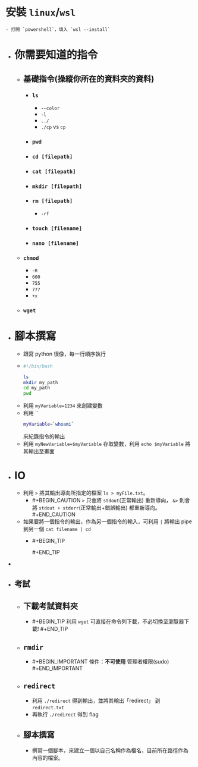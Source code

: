 # 安裝 `linux`/`wsl`
	- 打開 `powershell`，填入 `wsl --install`
- # 你需要知道的指令
	- ## 基礎指令(操縱你所在的資料夾的資料)
		- ### `ls`
			- ``--color``
			- `-l`
			- `../`
			- `./cp` vs `cp`
		- ### `pwd`
		- ### ``cd [filepath]``
		- ### ``cat [filepath]``
		- ### `mkdir [filepath]`
		- ### `rm [filepath]`
			- `-rf`
		- ### `touch [filename]`
		- ### ``nano [filename]``
	- ### `chmod`
		- `-R`
		- `600`
		- `755`
		- `777`
		- `+x`
	- ### `wget`
- # 腳本撰寫
	- 跟寫 python 很像，每一行順序執行
	- ```bash
	  #!/bin/bash
	  
	  ls
	  mkdir my_path
	  cd my_path
	  pwd
	  ```
	- 利用 `myVariable=1234` 來創建變數
	- 利用 ``
	  ```bash 
	  myVariable=`whoami`
	  ```
	  來紀錄指令的輸出
	- 利用 `myNewVariable=$myVariable` 存取變數，利用 `echo $myVariable` 將其輸出至畫面
- # IO
	- 利用 `>` 將其輸出導向所指定的檔案 `ls > myFile.txt`。
		- #+BEGIN_CAUTION
		  `>` 只會將 `stdout`(正常輸出) 重新導向，
		  `&>` 則會將 `stdout + stderr`(正常輸出+錯誤輸出) 都重新導向。
		  #+END_CAUTION
	- 如果要將一個指令的輸出，作為另一個指令的輸入，可利用 `|` 將輸出 pipe 到另一個 `cat filename | cd`
		- #+BEGIN_TIP
		  
		  #+END_TIP
-
- ## 考試
	- ## 下載考試資料夾
		- #+BEGIN_TIP
		  利用 `wget` 可直接在命令列下載，不必切換至瀏覽器下載!
		  #+END_TIP
	- ## `rmdir`
		- #+BEGIN_IMPORTANT
		  條件：**不可使用** 管理者權限(sudo)
		  #+END_IMPORTANT
	- ## `redirect`
		- 利用 `./redirect` 得到輸出，並將其輸出「redirect」 到 `redirect.txt`
		- 再執行 `./redirect` 得到 flag
	- ## 腳本撰寫
		- 撰寫一個腳本，來建立一個以自己名稱作為檔名，目前所在路徑作為內容的檔案。